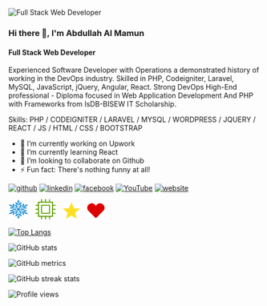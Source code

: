 ![Full Stack Web Developer](https://media.licdn.com/dms/image/C5616AQHSoczkKj4pgQ/profile-displaybackgroundimage-shrink_350_1400/0/1642374876882?e=1676505600&v=beta&t=XrSlRP9y0RRlf_GX-tgoTAeVk-wL25Ksm65liuXR-T8)
### Hi there 👋, I'm Abdullah Al Mamun
#### Full Stack Web Developer


Experienced Software Developer with Operations a demonstrated history of working in the DevOps industry. Skilled in PHP, Codeigniter, Laravel, MySQL, JavaScript, jQuery, Angular, React. Strong DevOps High-End professional - Diploma focused in Web Application Development And PHP with Frameworks from IsDB-BISEW IT Scholarship.

Skills: PHP / CODEIGNITER / LARAVEL / MYSQL / WORDPRESS / JQUERY / REACT / JS / HTML / CSS / BOOTSTRAP

- 🔭 I’m currently working on Upwork 
- 🌱 I’m currently learning React 
- 👯 I’m looking to collaborate on Github 
- ⚡ Fun fact: There's nothing funny at all! 


[<img src='https://cdn.jsdelivr.net/npm/simple-icons@3.0.1/icons/github.svg' alt='github' height='40'>](https://github.com/mamunidb50)  [<img src='https://cdn.jsdelivr.net/npm/simple-icons@3.0.1/icons/linkedin.svg' alt='linkedin' height='40'>](https://www.linkedin.com/in/https://www.linkedin.com/in/abdullah-al-mamun-91052618b//)  [<img src='https://cdn.jsdelivr.net/npm/simple-icons@3.0.1/icons/facebook.svg' alt='facebook' height='40'>](https://www.facebook.com/https://www.facebook.com/profile.php?id=100008436486384)  [<img src='https://cdn.jsdelivr.net/npm/simple-icons@3.0.1/icons/youtube.svg' alt='YouTube' height='40'>](https://www.youtube.com/channel/https://www.youtube.com/vibesoftheworld)  [<img src='https://cdn.jsdelivr.net/npm/simple-icons@3.0.1/icons/icloud.svg' alt='website' height='40'>](https://www.developsmamun.com/)  

<a href='https://archiveprogram.github.com/'><img src='https://raw.githubusercontent.com/acervenky/animated-github-badges/master/assets/acbadge.gif' width='40' height='40'></a> <a href='https://docs.github.com/en/developers'><img src='https://raw.githubusercontent.com/acervenky/animated-github-badges/master/assets/devbadge.gif' width='40' height='40'></a> <a href='https://stars.github.com/'><img src='https://raw.githubusercontent.com/acervenky/animated-github-badges/master/assets/starbadge.gif' width='35' height='35'></a> <a href='https://docs.github.com/en/github/supporting-the-open-source-community-with-github-sponsors'><img src='https://raw.githubusercontent.com/acervenky/animated-github-badges/master/assets/sponsorbadge.gif' width='35' height='35'></a> 

[![Top Langs](https://github-readme-stats.vercel.app/api/top-langs/?username=mamunidb50)](https://github.com/anuraghazra/github-readme-stats)

![GitHub stats](https://github-readme-stats.vercel.app/api?username=mamunidb50&show_icons=true)  

![GitHub metrics](https://metrics.lecoq.io/mamunidb50)  

![GitHub streak stats](https://streak-stats.demolab.com/?user=mamunidb50)  

![Profile views](https://gpvc.arturio.dev/mamunidb50)  
